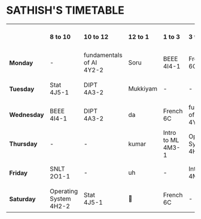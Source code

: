# SATHISH'S TIMETABLE

<table>
  <tr>
    <td> </td><td><h4>8 to 10</h4></td><td><h4>10 to 12</h4></td><td><h4>12 to 1</h4></td><td><h4>1 to 3</h4></td><td><h4>3 to 5</h4></td>
  </tr>
  <tr>
    <td><h4>Monday</h4></td><td>-</td><td>fundamentals of AI<br>4Y2-2</td><td>Soru</td><td>BEEE<br>4I4-1</td><td>French<br>6C</td>
  </tr>
  <tr>
    <td><h4>Tuesday</h4></td><td>Stat<br>4J5-1</td><td>DIPT<br>4A3-2</td><td>Mukkiyam</td><td>-</td><td>-</td>
  </tr>
  <tr>
    <td><h4>Wednesday</h4></td><td>BEEE<br>4I4-1</td><td>DIPT<br>4A3-2</td><td>da</td><td>French<br>6C</td><td>fundamentals of AI<br>4Y2-2</td>
  </tr>
  <tr>
    <td><h4>Thursday</h4></td><td>-</td><td>-</td><td>kumar</td><td>Intro to ML<br>4M3-1</td><td>Operating System<br>4H2-2</td>
  </tr>
  <tr>
    <td><h4>Friday</h4></td><td>SNLT<br>2O1-1</td><td>-</td><td>uh</td><td>-</td><td>Intro to ML<br>4M3-1</td>
  </tr>
  <tr>
    <td><h4>Saturday</h4></td><td>Operating System<br>4H2-2</td><td>Stat<br>4J5-1</td><td>🍔</td><td>French<br>6C</td><td>-</td>
  </tr>
</table>
